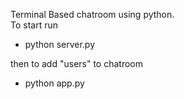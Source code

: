 Terminal Based chatroom using python.  
To start run 
-  python server.py
       
  then to add "users" to chatroom 
-  python app.py
